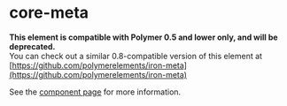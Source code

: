 core-meta
=========
**This element is compatible with Polymer 0.5 and lower only, and will be deprecated.**  
You can check out a similar 0.8-compatible version of this element at [https://github.com/polymerelements/iron-meta](https://github.com/polymerelements/iron-meta)

See the [component page](https://www.polymer-project.org/0.5/docs/elements/core-meta.html) for more information.
